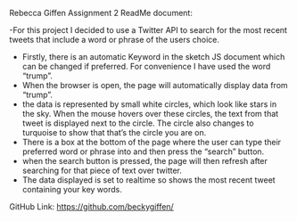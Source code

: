 Rebecca Giffen Assignment 2 ReadMe document:

-For this project I decided to use a Twitter API to search for the most recent tweets that include a word or phrase of the users choice.
- Firstly, there is an automatic Keyword in the sketch JS document which can be changed if preferred. For convenience I have used the word “trump”.
- When the browser is open, the page will automatically display data from “trump”.
- the data is represented by small white circles, which look like stars in the sky. When the mouse hovers over these circles, the text from that tweet is displayed next to the circle. The circle also changes to turquoise to show that that’s the circle you are on.
- There is a box at the bottom of the page where the user can type their preferred word or phrase into and then press the “search” button.
- when the search button is pressed, the page will then refresh after searching for that piece of text over twitter.
- The data displayed is set to realtime so shows the most recent tweet containing your key words.

GitHub Link: https://github.com/beckygiffen/
